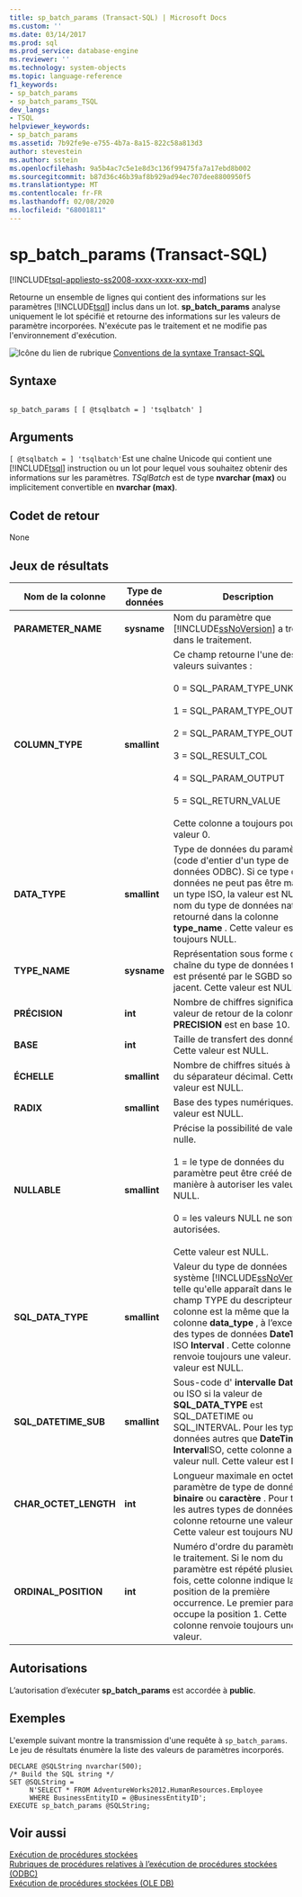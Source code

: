 ```yaml
---
title: sp_batch_params (Transact-SQL) | Microsoft Docs
ms.custom: ''
ms.date: 03/14/2017
ms.prod: sql
ms.prod_service: database-engine
ms.reviewer: ''
ms.technology: system-objects
ms.topic: language-reference
f1_keywords:
- sp_batch_params
- sp_batch_params_TSQL
dev_langs:
- TSQL
helpviewer_keywords:
- sp_batch_params
ms.assetid: 7b92fe9e-e755-4b7a-8a15-822c58a813d3
author: stevestein
ms.author: sstein
ms.openlocfilehash: 9a5b4ac7c5e1e8d3c136f99475fa7a17ebd8b002
ms.sourcegitcommit: b87d36c46b39af8b929ad94ec707dee8800950f5
ms.translationtype: MT
ms.contentlocale: fr-FR
ms.lasthandoff: 02/08/2020
ms.locfileid: "68001811"
---
```

# <a name="sp_batch_params-transact-sql"></a>sp_batch_params (Transact-SQL)
[!INCLUDE[tsql-appliesto-ss2008-xxxx-xxxx-xxx-md](../../includes/tsql-appliesto-ss2008-xxxx-xxxx-xxx-md.md)]

  Retourne un ensemble de lignes qui contient des informations sur les paramètres [!INCLUDE[tsql](../../includes/tsql-md.md)] inclus dans un lot. **sp_batch_params** analyse uniquement le lot spécifié et retourne des informations sur les valeurs de paramètre incorporées. N'exécute pas le traitement et ne modifie pas l'environnement d'exécution.  
  
 ![Icône du lien de rubrique](../../database-engine/configure-windows/media/topic-link.gif "Icône du lien de rubrique") [Conventions de la syntaxe Transact-SQL](../../t-sql/language-elements/transact-sql-syntax-conventions-transact-sql.md)  
  
## <a name="syntax"></a>Syntaxe  
  
```  
  
sp_batch_params [ [ @tsqlbatch = ] 'tsqlbatch' ]   
```  
  
## <a name="arguments"></a>Arguments  
`[ @tsqlbatch = ] 'tsqlbatch'`Est une chaîne Unicode qui contient une [!INCLUDE[tsql](../../includes/tsql-md.md)] instruction ou un lot pour lequel vous souhaitez obtenir des informations sur les paramètres. *TSqlBatch* est de type **nvarchar (max)** ou implicitement convertible en **nvarchar (max)**.  
  
## <a name="return-code-values"></a>Codet de retour  
 None  
  
## <a name="result-sets"></a>Jeux de résultats  
  
|Nom de la colonne|Type de données|Description|  
|-----------------|---------------|-----------------|  
|**PARAMETER_NAME**|**sysname**|Nom du paramètre que [!INCLUDE[ssNoVersion](../../includes/ssnoversion-md.md)] a trouvé dans le traitement.|  
|**COLUMN_TYPE**|**smallint**|Ce champ retourne l'une des valeurs suivantes :<br /><br /> 0 = SQL_PARAM_TYPE_UNKNOWN<br /><br /> 1 = SQL_PARAM_TYPE_OUTPUT<br /><br /> 2 = SQL_PARAM_TYPE_OUTPUT<br /><br /> 3 = SQL_RESULT_COL<br /><br /> 4 = SQL_PARAM_OUTPUT<br /><br /> 5 = SQL_RETURN_VALUE<br /><br /> Cette colonne a toujours pour valeur 0.|  
|**DATA_TYPE**|**smallint**|Type de données du paramètre (code d'entier d'un type de données ODBC). Si ce type de données ne peut pas être mappé à un type ISO, la valeur est NULL. Le nom du type de données natif est retourné dans la colonne **type_name** . Cette valeur est toujours NULL.|  
|**TYPE_NAME**|**sysname**|Représentation sous forme de chaîne du type de données tel qu'il est présenté par le SGBD sous-jacent. Cette valeur est NULL.|  
|**PRÉCISION**|**int**|Nombre de chiffres significatifs. La valeur de retour de la colonne **PRECISION** est en base 10.|  
|**BASE**|**int**|Taille de transfert des données. Cette valeur est NULL.|  
|**ÉCHELLE**|**smallint**|Nombre de chiffres situés à droite du séparateur décimal. Cette valeur est NULL.|  
|**RADIX**|**smallint**|Base des types numériques. Cette valeur est NULL.|  
|**NULLABLE**|**smallint**|Précise la possibilité de valeur nulle.<br /><br /> 1 = le type de données du paramètre peut être créé de manière à autoriser les valeurs NULL.<br /><br /> 0 = les valeurs NULL ne sont pas autorisées.<br /><br /> Cette valeur est NULL.|  
|**SQL_DATA_TYPE**|**smallint**|Valeur du type de données système [!INCLUDE[ssNoVersion](../../includes/ssnoversion-md.md)] telle qu'elle apparaît dans le champ TYPE du descripteur. Cette colonne est la même que la colonne **data_type** , à l’exception des types de données **DateTime** et ISO **Interval** . Cette colonne renvoie toujours une valeur. Cette valeur est NULL.|  
|**SQL_DATETIME_SUB**|**smallint**|Sous-code d' **intervalle** **DateTime** ou ISO si la valeur de **SQL_DATA_TYPE** est SQL_DATETIME ou SQL_INTERVAL. Pour les types de données autres que **DateTime** et **Interval**ISO, cette colonne a la valeur null. Cette valeur est NULL.|  
|**CHAR_OCTET_LENGTH**|**int**|Longueur maximale en octets d’un paramètre de type de données **binaire** ou **caractère** . Pour tous les autres types de données, cette colonne retourne une valeur NULL. Cette valeur est toujours NULL.|  
|**ORDINAL_POSITION**|**int**|Numéro d'ordre du paramètre dans le traitement. Si le nom du paramètre est répété plusieurs fois, cette colonne indique la position de la première occurrence. Le premier paramètre occupe la position 1. Cette colonne renvoie toujours une valeur.|  
  
## <a name="permissions"></a>Autorisations  
 L’autorisation d’exécuter **sp_batch_params** est accordée à **public**.  
  
## <a name="examples"></a>Exemples  
 L'exemple suivant montre la transmission d'une requête à `sp_batch_params`. Le jeu de résultats énumère la liste des valeurs de paramètres incorporés.  
  
```  
DECLARE @SQLString nvarchar(500);  
/* Build the SQL string */  
SET @SQLString =  
     N'SELECT * FROM AdventureWorks2012.HumanResources.Employee   
     WHERE BusinessEntityID = @BusinessEntityID';  
EXECUTE sp_batch_params @SQLString;  
```  
  
## <a name="see-also"></a>Voir aussi  
 [Exécution de procédures stockées](../../relational-databases/native-client-odbc-stored-procedures/running-stored-procedures.md)   
 [Rubriques de procédures relatives à l’exécution de procédures stockées &#40;ODBC&#41;](https://msdn.microsoft.com/library/c2220182-a23d-4475-b353-77a77ab613d6)   
 [Exécution de procédures stockées &#40;OLE DB&#41;](../../relational-databases/native-client/ole-db/stored-procedures-running.md)  
  
  
